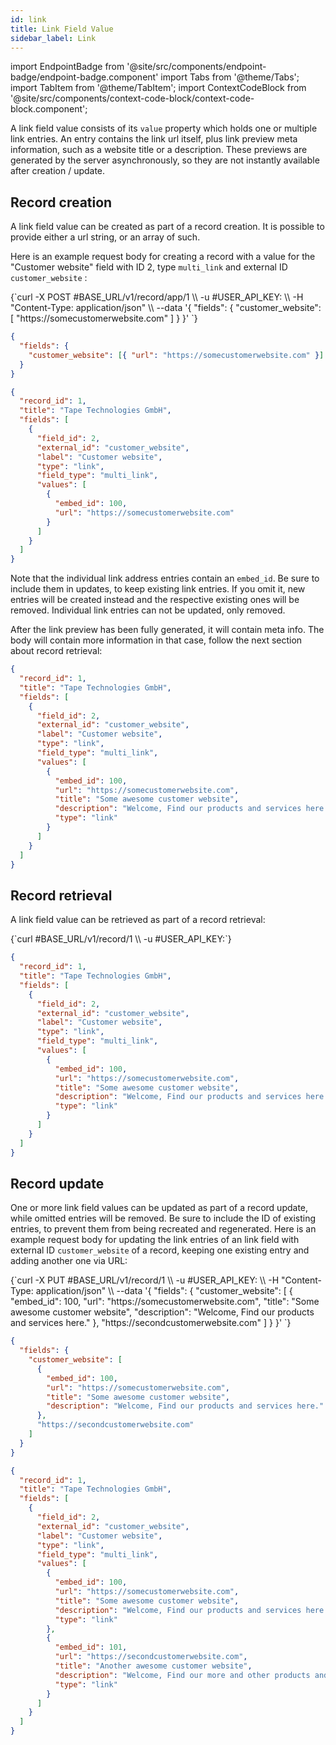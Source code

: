 ```yaml
---
id: link
title: Link Field Value
sidebar_label: Link
---
```


import EndpointBadge from '@site/src/components/endpoint-badge/endpoint-badge.component'
import Tabs from '@theme/Tabs';
import TabItem from '@theme/TabItem';
import ContextCodeBlock from '@site/src/components/context-code-block/context-code-block.component';

A link field value consists of its `value` property which holds one or multiple link entries. An entry contains the link url itself, plus link preview meta information, such as a website title or a description. These previews are generated by the server asynchronously, so they are not instantly available after creation / update.

## Record creation

<EndpointBadge method="POST" url="https://api.tapeapp.com/v1/record/app/{app_id}" />

A link field value can be created as part of a record creation. It is possible to provide either a url string, or an array of such.

Here is an example request body for creating a record with a value for the "Customer website" field with ID 2, type `multi_link` and external ID `customer_website` :

<Tabs defaultValue="curl">

<TabItem value="curl" label="cURL">
<ContextCodeBlock language="shell" title='➡️      Request'>
{`curl -X POST #BASE_URL/v1/record/app/1  \\
  -u #USER_API_KEY: \\
  -H "Content-Type: application/json" \\
  --data '{
    "fields": {
      "customer_website": 
        [
          "https://somecustomerwebsite.com"
        ]
    }
  }' 
`}
</ContextCodeBlock>
</TabItem>

<TabItem value="json" label="JSON">

```json title="➡️      Request">
{
  "fields": {
    "customer_website": [{ "url": "https://somecustomerwebsite.com" }]
  }
}
```

</TabItem>
</Tabs>

```json title="⬅️      Response"
{
  "record_id": 1,
  "title": "Tape Technologies GmbH",
  "fields": [
    {
      "field_id": 2,
      "external_id": "customer_website",
      "label": "Customer website",
      "type": "link",
      "field_type": "multi_link",
      "values": [
        {
          "embed_id": 100,
          "url": "https://somecustomerwebsite.com"
        }
      ]
    }
  ]
}
```

Note that the individual link address entries contain an `embed_id`. Be sure to include them in updates, to keep existing link entries. If you omit it, new entries will be created instead and the respective existing ones will be removed. Individual link entries can not be updated, only removed.

After the link preview has been fully generated, it will contain meta info. The body will contain more information in that case, follow the next section about record retrieval:

```json title="⬅️      Response (after link preview has been generated)"
{
  "record_id": 1,
  "title": "Tape Technologies GmbH",
  "fields": [
    {
      "field_id": 2,
      "external_id": "customer_website",
      "label": "Customer website",
      "type": "link",
      "field_type": "multi_link",
      "values": [
        {
          "embed_id": 100,
          "url": "https://somecustomerwebsite.com",
          "title": "Some awesome customer website",
          "description": "Welcome, Find our products and services here.",
          "type": "link"
        }
      ]
    }
  ]
}
```

## Record retrieval

<EndpointBadge method="GET" url="https://api.tapeapp.com/v1/record/{record_id}" />

A link field value can be retrieved as part of a record retrieval:

<ContextCodeBlock language="shell" title='➡️      Request'>
{`curl #BASE_URL/v1/record/1 \\
  -u #USER_API_KEY:`}
</ContextCodeBlock>

```json title='⬅️      Response'
{
  "record_id": 1,
  "title": "Tape Technologies GmbH",
  "fields": [
    {
      "field_id": 2,
      "external_id": "customer_website",
      "label": "Customer website",
      "type": "link",
      "field_type": "multi_link",
      "values": [
        {
          "embed_id": 100,
          "url": "https://somecustomerwebsite.com",
          "title": "Some awesome customer website",
          "description": "Welcome, Find our products and services here.",
          "type": "link"
        }
      ]
    }
  ]
}
```

## Record update

<EndpointBadge method="PUT" url="https://api.tapeapp.com/v1/record/{record_id}" />

One or more link field values can be updated as part of a record update, while omitted entries will be removed. Be sure to include the ID of existing entries, to prevent them from being recreated and regenerated. Here is an example request body for updating the link entries of an link field with external ID `customer_website` of a record, keeping one existing entry and adding another one via URL:

<Tabs defaultValue="curl">

<TabItem value="curl" label="cURL">
<ContextCodeBlock language="shell" title='➡️      Request'>
{`curl -X PUT #BASE_URL/v1/record/1  \\
  -u #USER_API_KEY: \\
  -H "Content-Type: application/json" \\
  --data '{
    "fields": {
      "customer_website": 
      [
        {
          "embed_id": 100,
          "url": "https://somecustomerwebsite.com",
          "title": "Some awesome customer website",
          "description": "Welcome, Find our products and services here."
        },
        "https://secondcustomerwebsite.com"
      ]
    }
  }' 
`}
</ContextCodeBlock>
</TabItem>

<TabItem value="json" label="JSON">

```json title="➡️      Request">
{
  "fields": {
    "customer_website": [
      {
        "embed_id": 100,
        "url": "https://somecustomerwebsite.com",
        "title": "Some awesome customer website",
        "description": "Welcome, Find our products and services here."
      },
      "https://secondcustomerwebsite.com"
    ]
  }
}
```

</TabItem>
</Tabs>

```json title='⬅️      Response'
{
  "record_id": 1,
  "title": "Tape Technologies GmbH",
  "fields": [
    {
      "field_id": 2,
      "external_id": "customer_website",
      "label": "Customer website",
      "type": "link",
      "field_type": "multi_link",
      "values": [
        {
          "embed_id": 100,
          "url": "https://somecustomerwebsite.com",
          "title": "Some awesome customer website",
          "description": "Welcome, Find our products and services here.",
          "type": "link"
        },
        {
          "embed_id": 101,
          "url": "https://secondcustomerwebsite.com",
          "title": "Another awesome customer website",
          "description": "Welcome, Find our more and other products and services here.",
          "type": "link"
        }
      ]
    }
  ]
}
```
